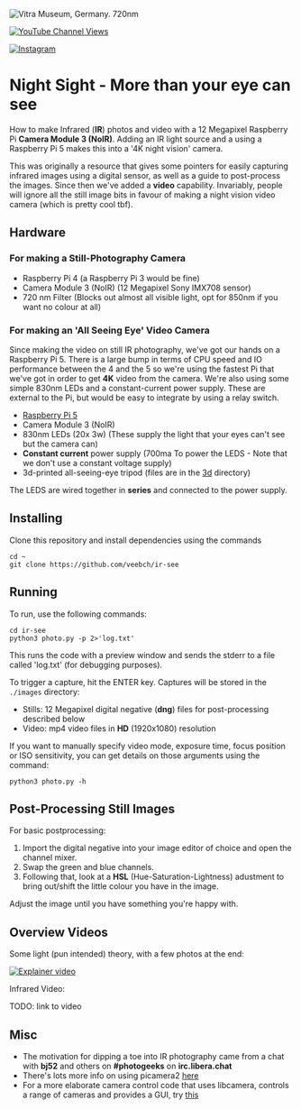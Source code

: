 
![Vitra Museum, Germany. 720nm](/images/vitrasmall.png)

[![YouTube Channel Views](https://img.shields.io/youtube/channel/views/UCz5BOU9J9pB_O0B8-rDjCWQ?label=YouTube&style=social)](https://www.youtube.com/channel/UCz5BOU9J9pB_O0B8-rDjCWQ)

[![Instagram](https://img.shields.io/badge/Instagram-E4405F?style=for-the-badge&logo=instagram&logoColor=white)](https://www.instagram.com/v_e_e_b/)


#  Night Sight - More than your eye can see

How to make Infrared (**IR**) photos and video with a 12 Megapixel Raspberry Pi **Camera Module 3 (NoIR)**. Adding an IR light source and a using a Raspberry Pi 5 makes this into a '4K night vision' camera.

This was originally a resource that gives some pointers for easily capturing infrared images using a digital sensor, as well as a guide to post-process the images. Since then we've added a **video** capability. Invariably, people will ignore all the still image bits in favour of making a night vision video camera (which is pretty cool tbf).
 
## Hardware
### For making a Still-Photography Camera
- Raspberry Pi 4                (a Raspberry Pi 3 would be fine)
- Camera Module 3 (NoIR)        (12 Megapixel Sony IMX708 sensor)
- 720 nm Filter                 (Blocks out almost all visible light, opt for 850nm if you want no colour at all)

### For making an 'All Seeing Eye' Video Camera
Since making the video on still IR photography, we've got our hands on a Raspberry Pi 5. There is a large bump in terms of CPU speed and IO performance between the 4 and the 5 so we're using the fastest Pi that we've got in order to get **4K** video from the camera. We're also using some simple 830nm LEDs and a constant-current power supply. These are external to the Pi, but would be easy to integrate by using a relay switch.

- [Raspberry Pi 5](https://youtu.be/M8JPFpz80mY)
- Camera Module 3 (NoIR)
- 830nm LEDs (20x 3w)           (These supply the light that your eyes can't see but the camera can)
- **Constant current** power supply (700ma To power the LEDS - Note that we don't use a constant voltage supply)
- 3d-printed all-seeing-eye tripod (files are in the [3d](./3d) directory)

The LEDS are wired together in **series** and connected to the power supply. 

## Installing

Clone this repository and install dependencies using the commands

``` 
cd ~
git clone https://github.com/veebch/ir-see
```


## Running

To run, use the following commands:

``` 
cd ir-see
python3 photo.py -p 2>'log.txt'
```

This runs the code with a preview window and sends the stderr to a file called 'log.txt' (for debugging purposes). 

To trigger a capture, hit the ENTER key. Captures will be stored in the `./images` directory:
- Stills: 12 Megapixel digital negative (**dng**) files for post-processing described below
- Video: mp4 video files in **HD** (1920x1080) resolution


If you want to manually specify video mode, exposure time, focus position or ISO sensitivity, you can get details on those arguments using the command:

```
python3 photo.py -h
```

## Post-Processing Still Images

For basic postprocessing: 

1. Import the digital negative into your image editor of choice and open the channel mixer.
2. Swap the green and blue channels. 
3. Following that, look at a **HSL** (Hue-Saturation-Lightness) adustment to bring out/shift the little colour you have in the image.

Adjust the image until you have something you're happy with.

## Overview Videos

Some light (pun intended) theory, with a few photos at the end:

[![Explainer video](http://img.youtube.com/vi/uvolslfKxfg/0.jpg)](http://www.youtube.com/watch?v=uvolslfKxfg "Video Title")

Infrared Video:

TODO: link to video

## Misc

- The motivation for dipping a toe into IR photography came from a chat with **bj52** and others on **#photogeeks** on **irc.libera.chat**
- There's lots more info on using picamera2 [here](https://datasheets.raspberrypi.com/camera/picamera2-manual.pdf)
- For a more elaborate camera control code that uses libcamera, controls a range of cameras and provides a GUI, try [this](https://github.com/Gordon999/Pi_LIbCamera_GUI) 
